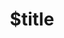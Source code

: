 ---
title: $title
second_title: Aspose.Words for .NET API Reference
description: $description in C#.
type: docs
weight: $weight
url: /net/$ref/
---
